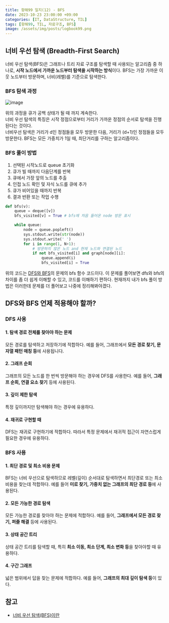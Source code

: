```yaml
---
title: 항해99 일지(12) - BFS
date: 2023-10-23 23:00:00 +09:00
categories: [IT, DataStructure, TIL]
tags: [항해99, TIL, 자료구조, BFS]
image: /assets/img/posts/logbook99.png
---
```


## 너비 우선 탐색 (Breadth-First Search)
너비 우선 탐색(BFS)은 그래프나 트리 자료 구조를 탐색할 때 사용되는 알고리즘 중 하나로, **시작 노드에서 가까운 노드부터 탐색을 시작하는 방식**이다. BFS는 가장 가까운 이웃 노드부터 방문하며, 너비(레벨)를 기준으로 탐색한다.

### BFS 탐색 과정
![image](https://github.com/honge7694/honge7694.github.io/assets/76715487/6f6a12ee-e24a-489d-b0c6-9ed9edb8730a)

위의 과정을 큐가 공백 상태가 될 때 까지 계속한다.    
너비 우선 탐색의 특징은 시작 정점으로부터 거리가 가까운 정점의 순서로 탐색을 진행된다는 것이다.     
너비우선 탐색은 거리가 d인 정점들을 모두 방문한 다음, 거리가 (d+1)인 정점들을 모두 방문한다.
BFS는 모든 가중치가 1일 때, 최단거리를 구하는 알고리즘이다.

### BFS 풀이 방법

1. 선택된 시작노드로 queue 초기화
2. 큐가 빌 때까지 다음단계를 반복
3. 큐에서 가장 앞의 노드를 추출
4. 인접 노드 확인 및 자식 노드를 큐에 추가
5. 큐가 비어있을 때까지 반복
6. 결과 반환 또는 작업 수행

```python
def bfs(v):
    queue = deque([v])
    bfs_visited[v] = True # bfs에 처음 들어온 node 방문 표시

    while queue:
        node = queue.popleft()
        sys.stdout.write(str(node))
        sys.stdout.write(' ')
        for i in range(1, N+1):
            # 방문하지 않은 노드 and 현재 노드와 연결된 노드
            if not bfs_visited[i] and graph[node][i]:
                queue.append(i)
                bfs_visited[i] = True
```
위의 코드는 [DFS와 BFS](https://www.acmicpc.net/problem/1260)의 문제의 bfs 함수 코드이다. 이 문제를 풀어보면 dfs와 bfs의 차이를 좀 더 쉽게 이해할 수 있고, 코드를 이해하기 편하다.
현재까지 내가 bfs 풀이 방법은 이러한데 문제를 더 풀어보고 나중에 정리해봐야겠다.


## DFS와 BFS 언제 적용해야 할까?

### DFS 사용

#### 1. 탐색 경로 전체를 찾아야 하는 문제
모든 경로를 탐색하고 저장하기에 적합하다. 예를 들어, 그래프에서 **모든 경로 찾기, 문자열 패턴 매칭 등**에 사용됩니다.
#### 2. 그래프 순회
그래프의 모든 노드를 한 번씩 방문해야 하는 경우에 DFS를 사용한다. 예를 들어, **그래프 순회, 연결 요소 찾기** 등에 사용된다.
#### 3. 깊이 제한 탐색
특정 깊이까지만 탐색해야 하는 경우에 유용하다.
#### 4. 재귀로 구현할 때
DFS는 재귀로 구현하기에 적합하다. 따라서 특정 문제에서 재귀적 접근이 자연스럽게 필요한 경우에 유용하다.

### BFS 사용

#### 1. 최단 경로 및 최소 비용 문제
BFS는 너비 우선으로 탐색하므로 레벨(깊이) 순서대로 탐색하면서 최단경로 또는 최소 비용을 찾는데 적합하다. 예를 들어 **미로 찾기, 가중치 없는 그래프의 최단 경로 등**에 사용된다.
#### 2. 모든 가능한 경로 탐색
모든 가능한 경로를 찾아야 하는 문제에 적합하다. 예를 들어, **그래프에서 모든 경로 찾기, 퍼즐 해결** 등에 사용된다.
#### 3. 상태 공간 트리
상태 공간 트리를 탐색할 때, 특히 **최소 이동, 최소 단계, 최소 변화 등**을 찾아야할 때 유용하다.
#### 4. 구간 그래프
넓은 범위에서 답을 찾는 문제에 적합하다. 예를 들어, **그래프의 최대 깊이 탐색 등**이 있다.


## 참고
+ [너비 우선 탐색(BFS)이란](https://gmlwjd9405.github.io/2018/08/15/algorithm-bfs.html)

